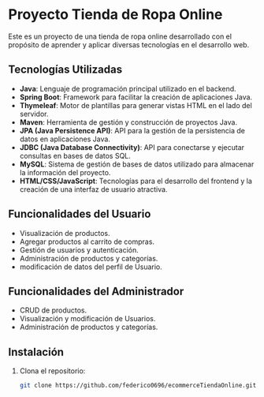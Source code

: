 # Proyecto Tienda de Ropa Online

Este es un proyecto de una tienda de ropa online desarrollado con el propósito de aprender y aplicar diversas tecnologías en el desarrollo web.

## Tecnologías Utilizadas

- **Java**: Lenguaje de programación principal utilizado en el backend.
- **Spring Boot**: Framework para facilitar la creación de aplicaciones Java.
- **Thymeleaf**: Motor de plantillas para generar vistas HTML en el lado del servidor.
- **Maven**: Herramienta de gestión y construcción de proyectos Java.
- **JPA (Java Persistence API)**: API para la gestión de la persistencia de datos en aplicaciones Java.
- **JDBC (Java Database Connectivity)**: API para conectarse y ejecutar consultas en bases de datos SQL.
- **MySQL**: Sistema de gestión de bases de datos utilizado para almacenar la información del proyecto.
- **HTML/CSS/JavaScript**: Tecnologías para el desarrollo del frontend y la creación de una interfaz de usuario atractiva.

## Funcionalidades del Usuario

- Visualización de productos.
- Agregar productos al carrito de compras.
- Gestión de usuarios y autenticación.
- Administración de productos y categorías.
- modificación de datos del perfil de Usuario.

## Funcionalidades del Administrador

- CRUD de productos.
- Visualización y modificación de Usuarios.
- Administración de productos y categorías.

## Instalación

1. Clona el repositorio:
   ```bash
   git clone https://github.com/federico0696/ecommerceTiendaOnline.git
